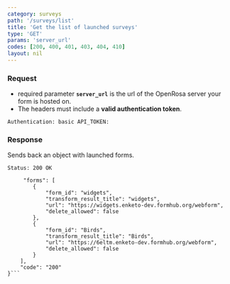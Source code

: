 ```yaml
---
category: surveys
path: '/surveys/list'
title: 'Get the list of launched surveys'
type: 'GET'
params: 'server_url'
codes: [200, 400, 401, 403, 404, 410]
layout: nil
---
```


### Request

* required parameter **`server_url`** is the url of the OpenRosa server your form is hosted on.
* The headers must include a **valid authentication token**.

```Authentication: basic API_TOKEN:```

### Response

Sends back an object with launched forms.

```Status: 200 OK```
```{
     "forms": [
        {
            "form_id": "widgets",
            "transform_result_title": "widgets",
            "url": "https://widgets.enketo-dev.formhub.org/webform",
            "delete_allowed": false
        },
        {
            "form_id": "Birds",
            "transform_result_title": "Birds",
            "url": "https://6eltm.enketo-dev.formhub.org/webform",
            "delete_allowed": false
        }
    ],
    "code": "200"
}```